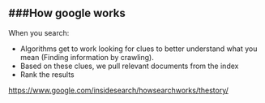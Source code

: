 ###How google works
---

When you search:

- Algorithms get to work looking for clues to better understand what you mean (Finding information by crawling).
- Based on these clues, we pull relevant documents from the index
- Rank the results


https://www.google.com/insidesearch/howsearchworks/thestory/

